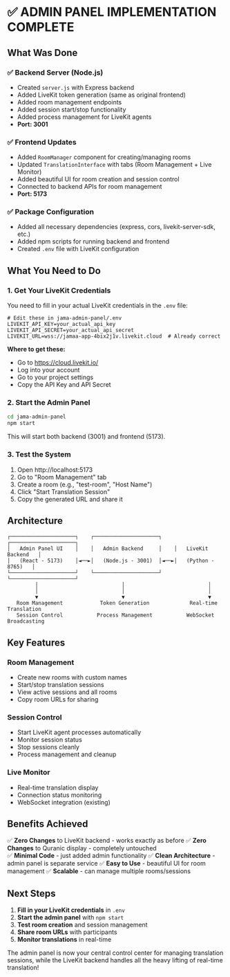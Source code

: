 # ✅ ADMIN PANEL IMPLEMENTATION COMPLETE

## What Was Done

### ✅ Backend Server (Node.js)
- Created `server.js` with Express backend
- Added LiveKit token generation (same as original frontend)
- Added room management endpoints
- Added session start/stop functionality
- Added process management for LiveKit agents
- **Port: 3001**

### ✅ Frontend Updates
- Added `RoomManager` component for creating/managing rooms
- Updated `TranslationInterface` with tabs (Room Management + Live Monitor)
- Added beautiful UI for room creation and session control
- Connected to backend APIs for room management
- **Port: 5173**

### ✅ Package Configuration
- Added all necessary dependencies (express, cors, livekit-server-sdk, etc.)
- Added npm scripts for running backend and frontend
- Created `.env` file with LiveKit configuration

## What You Need to Do

### 1. Get Your LiveKit Credentials
You need to fill in your actual LiveKit credentials in the `.env` file:

```env
# Edit these in jama-admin-panel/.env
LIVEKIT_API_KEY=your_actual_api_key
LIVEKIT_API_SECRET=your_actual_api_secret
LIVEKIT_URL=wss://jamaa-app-4bix2j1v.livekit.cloud  # Already correct
```

**Where to get these:**
- Go to https://cloud.livekit.io/
- Log into your account
- Go to your project settings
- Copy the API Key and API Secret

### 2. Start the Admin Panel
```bash
cd jama-admin-panel
npm start
```

This will start both backend (3001) and frontend (5173).

### 3. Test the System
1. Open http://localhost:5173
2. Go to "Room Management" tab
3. Create a room (e.g., "test-room", "Host Name")
4. Click "Start Translation Session"
5. Copy the generated URL and share it

## Architecture

```
┌─────────────────────┐    ┌─────────────────────┐    ┌─────────────────────┐
│   Admin Panel UI    │    │   Admin Backend     │    │   LiveKit Backend   │
│   (React - 5173)    │◄──►│   (Node.js - 3001)  │◄──►│   (Python - 8765)   │
└─────────────────────┘    └─────────────────────┘    └─────────────────────┘
         │                           │                           │
         │                           │                           │
         ▼                           ▼                           ▼
   Room Management            Token Generation             Real-time Translation
   Session Control           Process Management           WebSocket Broadcasting
```

## Key Features

### Room Management
- Create new rooms with custom names
- Start/stop translation sessions
- View active sessions and all rooms
- Copy room URLs for sharing

### Session Control
- Start LiveKit agent processes automatically
- Monitor session status
- Stop sessions cleanly
- Process management and cleanup

### Live Monitor
- Real-time translation display
- Connection status monitoring
- WebSocket integration (existing)

## Benefits Achieved

✅ **Zero Changes** to LiveKit backend - works exactly as before
✅ **Zero Changes** to Quranic display - completely untouched  
✅ **Minimal Code** - just added admin functionality
✅ **Clean Architecture** - admin panel is separate service
✅ **Easy to Use** - beautiful UI for room management
✅ **Scalable** - can manage multiple rooms/sessions

## Next Steps

1. **Fill in your LiveKit credentials** in `.env`
2. **Start the admin panel** with `npm start`
3. **Test room creation** and session management
4. **Share room URLs** with participants
5. **Monitor translations** in real-time

The admin panel is now your central control center for managing translation sessions, while the LiveKit backend handles all the heavy lifting of real-time translation! 